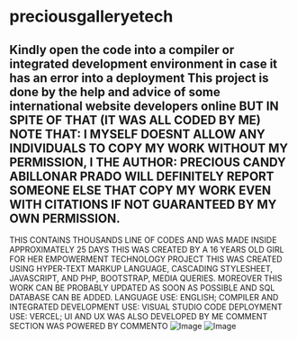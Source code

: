 # preciousgalleryetech
Kindly open the code into a compiler or integrated development environment in case it has an error into a deployment
This project is done by the help and advice of some international website developers online BUT IN SPITE OF THAT (IT WAS ALL CODED BY ME)
NOTE THAT: 
I MYSELF DOESNT ALLOW ANY INDIVIDUALS TO COPY MY WORK WITHOUT MY PERMISSION, I THE AUTHOR: PRECIOUS CANDY ABILLONAR PRADO WILL DEFINITELY REPORT SOMEONE ELSE THAT COPY MY WORK EVEN WITH CITATIONS IF NOT GUARANTEED BY MY OWN PERMISSION.
------------------------------------------------------------------------------------------------------------------------------------------------------------------------------------------
THIS CONTAINS THOUSANDS LINE OF CODES AND WAS MADE INSIDE APPROXIMATELY 25 DAYS
THIS WAS CREATED BY A 16 YEARS OLD GIRL FOR HER EMPOWERMENT TECHNOLOGY PROJECT
THIS WAS CREATED USING HYPER-TEXT MARKUP LANGUAGE, CASCADING STYLESHEET, JAVASCRIPT, AND PHP, BOOTSTRAP, MEDIA QUERIES. MOREOVER THIS WORK CAN BE PROBABLY UPDATED AS SOON AS POSSIBLE AND SQL DATABASE CAN BE ADDED. 
LANGUAGE USE: ENGLISH;
COMPILER AND INTEGRATED DEVELOPMENT USE: VISUAL STUDIO CODE
DEPLOYMENT USE: VERCEL;
UI AND UX WAS ALSO DEVELOPED BY ME
COMMENT SECTION WAS POWERED BY COMMENTO
![Image](https://github.com/user-attachments/assets/bc25e507-bf17-422c-b571-712b825ba07b)
![Image](https://github.com/user-attachments/assets/2456b513-3f82-4136-bbb5-f3eb1e7a574f)
